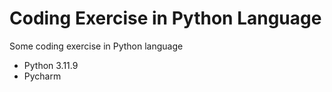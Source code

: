 # Coding Exercise in Python Language

Some coding exercise in Python language

- Python 3.11.9
- Pycharm
